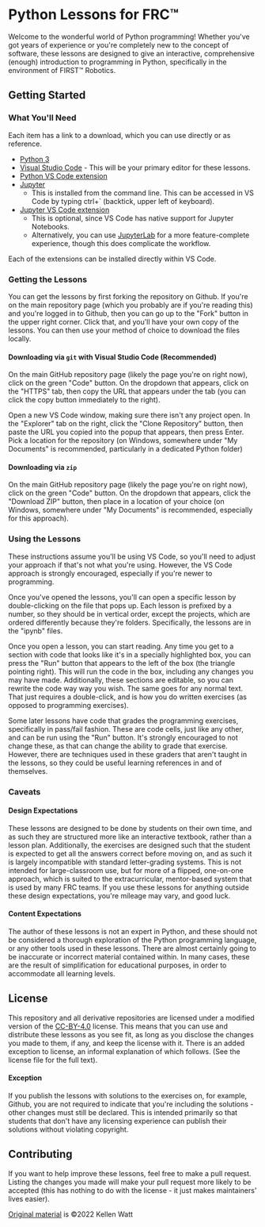 # Python Lessons for FRC™

Welcome to the wonderful world of Python programming! Whether you've got years of experience or you're completely new 
to the concept of software, these lessons are designed to give an interactive, comprehensive (enough) introduction to 
programming in Python, specifically in the environment of FIRST™ Robotics.


## Getting Started
### What You'll Need
Each item has a link to a download, which you can use directly or as reference.
- [Python 3](https://www.python.org/downloads/)
- [Visual Studio Code](https://code.visualstudio.com/) - This will be your primary editor for these lessons.
- [Python VS Code extension](https://marketplace.visualstudio.com/items?itemName=ms-python.python)
- [Jupyter](https://jupyter.org/install)
  - This is installed from the command line. This can be accessed in VS Code by typing ctrl+` (backtick, upper left of keyboard).
- [Jupyter VS Code extension](https://marketplace.visualstudio.com/items?itemName=ms-toolsai.jupyter) 
  - This is optional, since VS Code has native support for Jupyter Notebooks.
  - Alternatively, you can use [JupyterLab](https://jupyterlab.readthedocs.io/en/stable/) for a more feature-complete 
    experience, though this does complicate the workflow.
<!-- - [Draw.io integration VS Code extension](https://marketplace.visualstudio.com/items?itemName=hediet.vscode-drawio) - for easily making flowcharts -->

Each of the extensions can be installed directly within VS Code.  

### Getting the Lessons
You can get the lessons by first forking the repository on Github. If you're on the main repository page (which you probably
are if you're reading this) and you're logged in to Github, then you can go up to the "Fork" button in the upper right corner.
Click that, and you'll have your own copy of the lessons. You can then use your method of choice to download the files locally.

#### Downloading via `git` with Visual Studio Code (Recommended)
On the main GitHub repository page (likely the page you're on right now), click on the green "Code" button. On the 
dropdown that appears, click on the "HTTPS" tab, then copy the URL that appears under the tab (you can click the copy button 
immediately to the right). 

Open a new VS Code window, making sure there isn't any project open. In the "Explorer" tab on the right, click the "Clone 
Repository" button, then paste the URL you copied into the popup that appears, then press Enter. Pick a location for the 
repository (on Windows, somewhere under "My Documents" is recommended, particularly in a dedicated Python folder)

#### Downloading via `zip`
On the main GitHub repository page (likely the page you're on right now), click on the green "Code" button. On the 
dropdown that appears, click the "Download ZIP" button, then place in a location of your choice (on Windows, somewhere 
under "My Documents" is recommended, especially for this approach).

### Using the Lessons
These instructions assume you'll be using VS Code, so you'll need to adjust your approach if that's not what you're using. 
However, the VS Code approach is strongly encouraged, especially if you're newer to programming.

Once you've opened the lessons, you'll can open a specific lesson by double-clicking on the file that pops up. Each lesson is 
prefixed by a number, so they should be in vertical order, except the projects, which are ordered differently because they're 
folders. Specifically, the lessons are in the "ipynb" files.

Once you open a lesson, you can start reading. Any time you get to a section with code that looks like it's in a specially 
highlighted box, you can press the "Run" button that appears to the left of the box (the triangle pointing right). This will 
run the code in the box, including any changes you may have made. Additionally, these sections are editable, so you can 
rewrite the code way way you wish. The same goes for any normal text. That just requires a double-click, and is how you do 
written exercises (as opposed to programming exercises).

Some later lessons have code that grades the programming exercises, specifically in pass/fail fashion. These are code cells,
just like any other, and can be run using the "Run" button. It's strongly encouraged to not change these, as that can change 
the ability to grade that exercise. However, there are techniques used in these graders that aren't taught in the lessons, 
so they could be useful learning references in and of themselves.

### Caveats
#### Design Expectations
These lessons are designed to be done by students on their own time, and as such they are structured more like an 
interactive textbook, rather than a lesson plan. Additionally, the exercises are designed such that the student 
is expected to get all the answers correct before moving on, and as such it is largely incompatible with standard 
letter-grading systems. This is not intended for large-classroom use, but for more of a flipped, one-on-one approach, which 
is suited to the extracurricular, mentor-based system that is used by many FRC teams. If you use these lessons for 
anything outside these design expectations, you're mileage may vary, and good luck.

#### Content Expectations
The author of these lessons is not an expert in Python, and these should not be considered a thorough exploration of 
the Python programming language, or any other tools used in these lessons. There are almost certainly going to be 
inaccurate or incorrect material contained within. In many cases, these are the result of simplification for 
educational purposes, in order to accommodate all learning levels.



## License
This repository and all derivative repositories are licensed under a modified version of the [CC-BY-4.0](./LICENSE.txt) 
license. This means that you can use and distribute these lessons as you see fit, as long as you disclose the changes you 
made to them, if any, and keep the license with it. There is an added exception to license, an informal explanation of 
which follows. (See the license file for the full text).

#### Exception
If you publish the lessons with solutions to the exercises on, for example, Github, you are not 
required to indicate that you're including the solutions - other changes must still be declared. This is intended 
primarily so that students that don't have any licensing experience can publish their solutions without violating copyright.


## Contributing
If you want to help improve these lessons, feel free to make a pull request. Listing the changes you made will make 
your pull request more likely to be accepted (this has nothing to do with the license - it just makes maintainers' lives easier).


[Original material](https://github.com/KellenWatt/python-lessons) is ©2022 Kellen Watt
